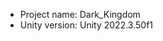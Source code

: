 <!-- UNITY CODE ASSIST INSTRUCTIONS START -->
- Project name: Dark_Kingdom
- Unity version: Unity 2022.3.50f1
<!-- UNITY CODE ASSIST INSTRUCTIONS END -->